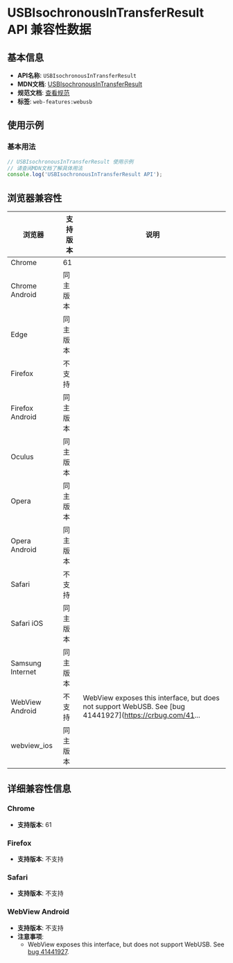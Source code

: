 # USBIsochronousInTransferResult API 兼容性数据

## 基本信息

- **API名称**: `USBIsochronousInTransferResult`
- **MDN文档**: [USBIsochronousInTransferResult](https://developer.mozilla.org/docs/Web/API/USBIsochronousInTransferResult)
- **规范文档**: [查看规范](https://wicg.github.io/webusb/#usbisochronousintransferresult)
- **标签**: `web-features:webusb`

## 使用示例

### 基本用法

```javascript
// USBIsochronousInTransferResult 使用示例
// 请查阅MDN文档了解具体用法
console.log('USBIsochronousInTransferResult API');
```

## 浏览器兼容性

| 浏览器 | 支持版本 | 说明 |
|--------|----------|------|
| Chrome | 61 |  |
| Chrome Android | 同主版本 |  |
| Edge | 同主版本 |  |
| Firefox | 不支持 |  |
| Firefox Android | 同主版本 |  |
| Oculus | 同主版本 |  |
| Opera | 同主版本 |  |
| Opera Android | 同主版本 |  |
| Safari | 不支持 |  |
| Safari iOS | 同主版本 |  |
| Samsung Internet | 同主版本 |  |
| WebView Android | 不支持 | WebView exposes this interface, but does not support WebUSB. See [bug 41441927](https://crbug.com/41... |
| webview_ios | 同主版本 |  |

## 详细兼容性信息

### Chrome

- **支持版本**: 61

### Firefox

- **支持版本**: 不支持

### Safari

- **支持版本**: 不支持

### WebView Android

- **支持版本**: 不支持
- **注意事项**:
  - WebView exposes this interface, but does not support WebUSB. See [bug 41441927](https://crbug.com/41441927).

